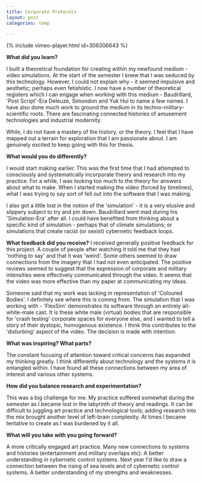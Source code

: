 ```yaml
---
title: Corporate Protocols
layout: post
categories: temp

---
```

{% include vimeo-player.html id=306306643 %}

**What did you learn?**

I built a theoretical foundation for creating within my newfound medium - video simulations.  At the start of the semester I knew that I was seduced by this technology.  However, I could not explain why - it seemed impulsive and aesthetic; perhaps even fetishistic. I now have a number of theoretical registers which I can engage when working with this medium - Baudrillard, 'Post Script'-Era Deleuze, Simondon and Yuk Hui to name a few names. I have also done much work to ground the medium in its techno-military-scientific roots. There are fascinating connected histories of amusement technologies and industrial modernity.

While, I do not have a mastery of the history, or the theory. I feel that I have mapped out a terrain for exploration that I am passionate about. I am genuinely excited to keep going with this for thesis.


**What would you do differently?**

I would start making earlier. This was the first time that I had attempted to consciously and systematically incorporate theory and research into my practice. For a while, I was looking too much to the theory for answers about what to make.  When I started making the video (forced by timelines), what I was trying to say sort of fell out into the software that I was making.  

I also got a little lost in the notion of the 'simulation' - it is a very elusive and slippery subject to try and pin down. Baudrillard went mad during his 'Simulation-Era' after all. I could have benefited from thinking about a specific kind of simulation - perhaps that of climate simulations; or simulations that create racist (or sexist) cybernetic feedback loops.

**What feedback did you receive?**
I received generally positive feedback for this project. A couple of people after watching it told me that they had 'nothing to say' and that it was 'weird'. Some others seemed to draw connections from the imagery that I had not even anticipated. The positive reviews seemed to suggest that the expression of corporate and military intensities were effectively communicated through the video. It seems that the video was more effective than my paper at communicating my ideas.

Someone said that my work was lacking in representation of 'Coloured Bodies'. I definitely see where this is coming from. The simulation that I was working with - 'FlexSim' demonstrates its software through an entirely all-white-male cast. It is these white male (virtual) bodies that are responsible for 'crash testing' corporate spaces for everyone else, and I wanted to tell a story of their dystopic, homogenous existence. I think this contributes to the 'disturbing' aspect of the video. The decision is made with intention.

**What was inspiring? What parts?**

The constant focusing of attention toward critical concerns has expanded my thinking greatly. I think differently about technology and the systems it is entangled within. I have found all these connections between my area of interest and various other systems.

**How did you balance research and experimentation?**

This was a big challenge for me. My practice suffered somewhat during the semester as I became lost in the labyrinth of theory and readings. It can be difficult to juggling art practice and technological tools; adding research into the mix brought another level of left-brain complexity. At times I became tentative to create as I was burdened by it all.

**What will you take with you going forward?**

A more critically engaged art practice. Many new connections to systems and histories (entertainment and military overlaps etc).  A better understanding in cybernetic control systems. Next year I'd like to draw a connection between the rising of sea levels and of cybernetic control systems.  A better understanding of my strengths and weaknesses.
